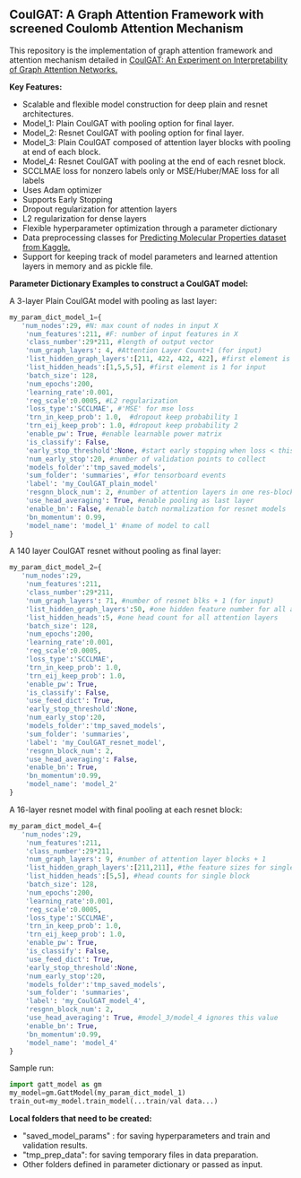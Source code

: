 ## CoulGAT: A Graph Attention Framework with screened Coulomb Attention Mechanism

This repository is the implementation of graph attention framework and attention mechanism detailed in [CoulGAT: An Experiment on Interpretability of Graph Attention Networks.](https://arxiv.org/abs/1912.08409)

**Key Features:**

- Scalable and flexible model construction for deep plain and resnet architectures.
- Model_1: Plain CoulGAT with pooling option for final layer.
- Model_2: Resnet CoulGAT with pooling option for final layer.
- Model_3: Plain CoulGAT composed of attention layer blocks with pooling at end of each block.
- Model_4: Resnet CoulGAT with pooling at the end of each resnet block.
- SCCLMAE loss for nonzero labels only or MSE/Huber/MAE loss for all labels
- Uses Adam optimizer
- Supports Early Stopping
- Dropout regularization for attention layers
- L2 regularization for dense layers
- Flexible hyperparameter optimization through a parameter dictionary
- Data preprocessing classes for [Predicting Molecular Properties dataset from Kaggle.](https://www.kaggle.com/c/champs-scalar-coupling/data)
- Support for keeping track of model parameters and learned attention layers in memory and as pickle file.

**Parameter Dictionary Examples to construct a CoulGAT model:**

A 3-layer Plain CoulGAt model with pooling as last layer:

```python
my_param_dict_model_1={
   'num_nodes':29, #N: max count of nodes in input X
    'num_features':211, #F: number of input features in X
    'class_number':29*211, #length of output vector
    'num_graph_layers': 4, #Attention Layer Count+1 (for input)
    'list_hidden_graph_layers':[211, 422, 422, 422], #first element is input F
    'list_hidden_heads':[1,5,5,5], #first element is 1 for input
    'batch_size': 128,
    'num_epochs':200,
    'learning_rate':0.001,
    'reg_scale':0.0005, #L2 regularization
    'loss_type':'SCCLMAE', #'MSE' for mse loss
    'trn_in_keep_prob': 1.0,  #dropout keep probability 1
    'trn_eij_keep_prob': 1.0, #dropout keep probability 2
    'enable_pw': True, #enable learnable power matrix
    'is_classify': False,
    'early_stop_threshold':None, #start early stopping when loss < this value
    'num_early_stop':20, #number of validation points to collect
    'models_folder':'tmp_saved_models', 
    'sum_folder': 'summaries', #for tensorboard events
    'label': 'my_CoulGAT_plain_model'
    'resgnn_block_num': 2, #number of attention layers in one res-block
    'use_head_averaging': True, #enable pooling as last layer
    'enable_bn': False, #enable batch normalization for resnet models
    'bn_momentum': 0.99, 
    'model_name': 'model_1' #name of model to call
}
```
A 140 layer CoulGAT resnet without pooling as final layer:

```python
my_param_dict_model_2={
   'num_nodes':29,
    'num_features':211,
    'class_number':29*211,
    'num_graph_layers': 71, #number of resnet blks + 1 (for input)
    'list_hidden_graph_layers':50, #one hidden feature number for all attention layers 
    'list_hidden_heads':5, #one head count for all attention layers
    'batch_size': 128,
    'num_epochs':200, 
    'learning_rate':0.001,
    'reg_scale':0.0005,
    'loss_type':'SCCLMAE',
    'trn_in_keep_prob': 1.0, 
    'trn_eij_keep_prob': 1.0,
    'enable_pw': True,
    'is_classify': False,
    'use_feed_dict': True,
    'early_stop_threshold':None,
    'num_early_stop':20,
    'models_folder':'tmp_saved_models',
    'sum_folder': 'summaries',
    'label': 'my_CoulGAT_resnet_model',
    'resgnn_block_num': 2,
    'use_head_averaging': False,
    'enable_bn': True,
    'bn_momentum':0.99,
    'model_name': 'model_2'
}
```

A 16-layer resnet model with final pooling at each resnet block:

```python
my_param_dict_model_4={
   'num_nodes':29,
    'num_features':211,
    'class_number':29*211,
    'num_graph_layers': 9, #number of attention layer blocks + 1 
    'list_hidden_graph_layers':[211,211], #the feature sizes for single block
    'list_hidden_heads':[5,5], #head counts for single block
    'batch_size': 128,
    'num_epochs':200,
    'learning_rate':0.001,
    'reg_scale':0.0005,
    'loss_type':'SCCLMAE',
    'trn_in_keep_prob': 1.0,
    'trn_eij_keep_prob': 1.0,
    'enable_pw': True,
    'is_classify': False,
    'use_feed_dict': True,
    'early_stop_threshold':None,
    'num_early_stop':20,
    'models_folder':'tmp_saved_models',
    'sum_folder': 'summaries',
    'label': 'my_CoulGAT_model_4',
    'resgnn_block_num': 2,
    'use_head_averaging': True, #model_3/model_4 ignores this value
    'enable_bn': True,
    'bn_momentum':0.99,
    'model_name': 'model_4'
}
```

Sample run:

```python
import gatt_model as gm
my_model=gm.GattModel(my_param_dict_model_1)
train_out=my_model.train_model(...train/val data...)
```

**Local folders that need to be created:**

- "saved_model_params" : for saving hyperparameters and train and validation results.
- "tmp_prep_data": for saving temporary files in data preparation.
- Other folders defined in parameter dictionary or passed as input.